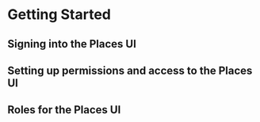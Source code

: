 # Getting Started

## Signing into the Places UI

## Setting up permissions and access to the Places UI

## Roles for the Places UI


